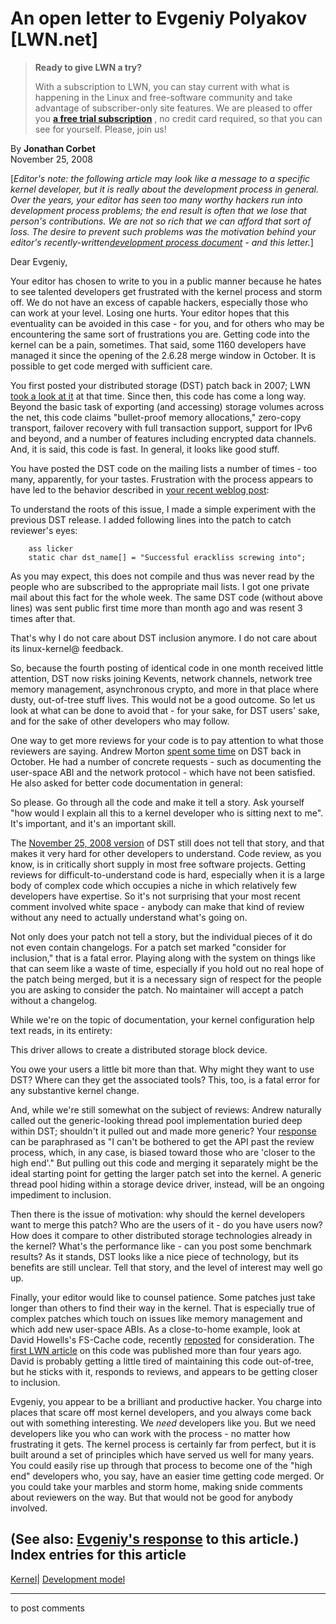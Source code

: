 # An open letter to Evgeniy Polyakov [LWN.net]

> **Ready to give LWN a try?**
> 
> With a subscription to LWN, you can stay current with what is happening in the Linux and free-software community and take advantage of subscriber-only site features. We are pleased to offer you **[a free trial subscription](https://lwn.net/Promo/nst-trial/claim)** , no credit card required, so that you can see for yourself. Please, join us! 

By **Jonathan Corbet**  
November 25, 2008 

[_Editor's note: the following article may look like a message to a specific kernel developer, but it is really about the development process in general. Over the years, your editor has seen too many worthy hackers run into development process problems; the end result is often that we lose that person's contributions. We are not so rich that we can afford that sort of loss. The desire to prevent such problems was the motivation behind your editor's recently-written[development process document](http://ldn.linuxfoundation.org/book/how-participate-linux-community) \- and this letter._] 

Dear Evgeniy, 

Your editor has chosen to write to you in a public manner because he hates to see talented developers get frustrated with the kernel process and storm off. We do not have an excess of capable hackers, especially those who can work at your level. Losing one hurts. Your editor hopes that this eventuality can be avoided in this case - for you, and for others who may be encountering the same sort of frustrations you are. Getting code into the kernel can be a pain, sometimes. That said, some 1160 developers have managed it since the opening of the 2.6.28 merge window in October. It is possible to get code merged with sufficient care. 

You first posted your distributed storage (DST) patch back in 2007; LWN [took a look at it](http://lwn.net/Articles/246272/) at that time. Since then, this code has come a long way. Beyond the basic task of exporting (and accessing) storage volumes across the net, this code claims "bullet-proof memory allocations," zero-copy transport, failover recovery with full transaction support, support for IPv6 and beyond, and a number of features including encrypted data channels. And, it is said, this code is fast. In general, it looks like good stuff. 

You have posted the DST code on the mailing lists a number of times - too many, apparently, for your tastes. Frustration with the process appears to have led to the behavior described in [your recent weblog post](http://www.ioremap.net/node/72): 

To understand the roots of this issue, I made a simple experiment with the previous DST release. I added following lines into the patch to catch reviewer's eyes: 
    
    
        ass licker
        static char dst_name[] = "Successful erackliss screwing into";
    

As you may expect, this does not compile and thus was never read by the people who are subscribed to the appropriate mail lists. I got one private mail about this fact for the whole week. The same DST code (without above lines) was sent public first time more than month ago and was resent 3 times after that. 

That's why I do not care about DST inclusion anymore. I do not care about its linux-kernel@ feedback. 

So, because the fourth posting of identical code in one month received little attention, DST now risks joining Kevents, network channels, network tree memory management, asynchronous crypto, and more in that place where dusty, out-of-tree stuff lives. This would not be a good outcome. So let us look at what can be done to avoid that - for your sake, for DST users' sake, and for the sake of other developers who may follow. 

One way to get more reviews for your code is to pay attention to what those reviewers are saying. Andrew Morton [spent some time](/Articles/308570/) on DST back in October. He had a number of concrete requests - such as documenting the user-space ABI and the network protocol - which have not been satisfied. He also asked for better code documentation in general: 

So please. Go through all the code and make it tell a story. Ask yourself "how would I explain all this to a kernel developer who is sitting next to me". It's important, and it's an important skill. 

The [November 25, 2008 version](http://lwn.net/Articles/308538/) of DST still does not tell that story, and that makes it very hard for other developers to understand. Code review, as you know, is in critically short supply in most free software projects. Getting reviews for difficult-to-understand code is hard, especially when it is a large body of complex code which occupies a niche in which relatively few developers have expertise. So it's not surprising that your most recent comment involved white space - anybody can make that kind of review without any need to actually understand what's going on. 

Not only does your patch not tell a story, but the individual pieces of it do not even contain changelogs. For a patch set marked "consider for inclusion," that is a fatal error. Playing along with the system on things like that can seem like a waste of time, especially if you hold out no real hope of the patch being merged, but it is a necessary sign of respect for the people you are asking to consider the patch. No maintainer will accept a patch without a changelog. 

While we're on the topic of documentation, your kernel configuration help text reads, in its entirety: 

This driver allows to create a distributed storage block device. 

You owe your users a little bit more than that. Why might they want to use DST? Where can they get the associated tools? This, too, is a fatal error for any substantive kernel change. 

And, while we're still somewhat on the subject of reviews: Andrew naturally called out the generic-looking thread pool implementation buried deep within DST; shouldn't it pulled out and made more generic? Your [response](/Articles/308575/) can be paraphrased as "I can't be bothered to get the API past the review process, which, in any case, is biased toward those who are 'closer to the high end'." But pulling out this code and merging it separately might be the ideal starting point for getting the larger patch set into the kernel. A generic thread pool hiding within a storage device driver, instead, will be an ongoing impediment to inclusion. 

Then there is the issue of motivation: why should the kernel developers want to merge this patch? Who are the users of it - do you have users now? How does it compare to other distributed storage technologies already in the kernel? What's the performance like - can you post some benchmark results? As it stands, DST looks like a nice piece of technology, but its benefits are still unclear. Tell that story, and the level of interest may well go up. 

Finally, your editor would like to counsel patience. Some patches just take longer than others to find their way in the kernel. That is especially true of complex patches which touch on issues like memory management and which add new user-space ABIs. As a close-to-home example, look at David Howells's FS-Cache code, recently [reposted](http://lwn.net/Articles/308113/) for consideration. The [first LWN article](http://lwn.net/Articles/100321/) on this code was published more than four years ago. David is probably getting a little tired of maintaining this code out-of-tree, but he sticks with it, responds to reviews, and appears to be getting closer to inclusion. 

Evgeniy, you appear to be a brilliant and productive hacker. You charge into places that scare off most kernel developers, and you always come back out with something interesting. We _need_ developers like you. But we need developers like you who can work with the process - no matter how frustrating it gets. The kernel process is certainly far from perfect, but it is built around a set of principles which have served us well for many years. You could easily rise up through that process to become one of the "high end" developers who, you say, have an easier time getting code merged. Or you could take your marbles and storm home, making snide comments about reviewers on the way. But that would not be good for anybody involved. 

(See also: [Evgeniy's response](http://www.ioremap.net/node/74) to this article.)  
Index entries for this article  
---  
[Kernel](/Kernel/Index)| [Development model](/Kernel/Index#Development_model)  
  


* * *

to post comments 
